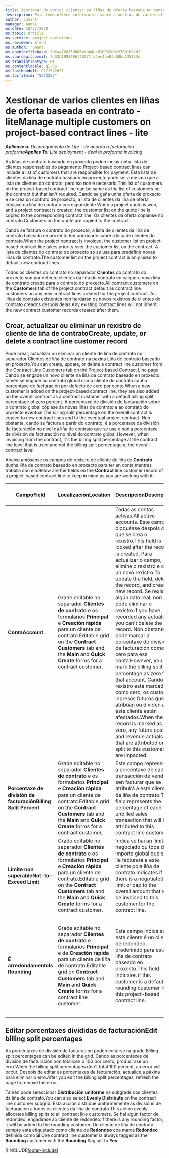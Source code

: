 ```yaml
---
title: Xestionar de varios clientes en liñas de oferta baseada en contrato - lite
description: Este tema ofrece información sobre a xestión de varios clientes en liñas de contrato baseado en proxecto.
author: rumant
manager: Annbe
ms.date: 10/27/2020
ms.topic: article
ms.service: project-operations
ms.reviewer: kfend
ms.author: rumant
ms.openlocfilehash: 9dfaa766f3d6064bb84dcd1b032e0e279b1b9cdf
ms.sourcegitcommit: fa32b1893286f20271fa4ec4be8fc68bd135f53c
ms.translationtype: HT
ms.contentlocale: gl-ES
ms.lasthandoff: 02/15/2021
ms.locfileid: "5273237"
---
```

# <a name="manage-multiple-customers-on-project-based-contract-lines---lite"></a><span data-ttu-id="fd5cb-103">Xestionar de varios clientes en liñas de oferta baseada en contrato - lite</span><span class="sxs-lookup"><span data-stu-id="fd5cb-103">Manage multiple customers on project-based contract lines - lite</span></span>

<span data-ttu-id="fd5cb-104">_**Aplícase a:** Despregamento de Lite - de acordo a facturación proforma_</span><span class="sxs-lookup"><span data-stu-id="fd5cb-104">_**Applies To:** Lite deployment - deal to proforma invoicing_</span></span>

<span data-ttu-id="fd5cb-105">As liñas de contrato baseado en proxecto poden incluír unha lista de clientes responsables do pagamento.</span><span class="sxs-lookup"><span data-stu-id="fd5cb-105">Project-based contract lines can include a list of customers that are responsible for payment.</span></span> <span data-ttu-id="fd5cb-106">Esta lista de clientes da liña de contrato baseado en proxecto pode ser a mesma que a lista de clientes do contrato, pero iso non é necesario.</span><span class="sxs-lookup"><span data-stu-id="fd5cb-106">This list of customers on the project-based contract line can be same as the list of customers on the contract but that isn't required.</span></span> <span data-ttu-id="fd5cb-107">Cando se gaña unha oferta de proxecto e se crea un contrato de proxecto, a lista de clientes da liña de oferta cópiase na liña de contrato correspondente.</span><span class="sxs-lookup"><span data-stu-id="fd5cb-107">When a project quote is won, and a project contract is created, the customer list on the quote line is copied to the corresponding contract line.</span></span> <span data-ttu-id="fd5cb-108">Os clientes da oferta cópianse no contrato.</span><span class="sxs-lookup"><span data-stu-id="fd5cb-108">Customers on the quote are copied to the contract.</span></span>

<span data-ttu-id="fd5cb-109">Cando se factura o contrato do proxecto, a lista de clientes da liña de contrato baseado en proxecto ten prioridade sobre a lista de clientes do contrato.</span><span class="sxs-lookup"><span data-stu-id="fd5cb-109">When the project contract is invoiced, the customer list on project-based contract line takes priority over the customer list on the contract.</span></span> <span data-ttu-id="fd5cb-110">A lista de clientes do contrato de proxecto só se usa para predefinir novas liñas de contrato.</span><span class="sxs-lookup"><span data-stu-id="fd5cb-110">The customer list on the project contract is only used to default new contract lines.</span></span>

<span data-ttu-id="fd5cb-111">Todos os clientes do contrato no separador **Clientes** do contrato do proxecto son por defecto clientes da liña de contrato en calquera nova liña de contrato creada para o contrato do proxecto.</span><span class="sxs-lookup"><span data-stu-id="fd5cb-111">All contract customers on the **Customers** tab of the project contract default as contract line customers on any new contract lines created for the project contract.</span></span> <span data-ttu-id="fd5cb-112">As liñas de contrato existentes non herdarán os novos rexistros de clientes do contrato creados despois delas.</span><span class="sxs-lookup"><span data-stu-id="fd5cb-112">Any existing contract lines will not inherit the new contract customer records created after them.</span></span>

## <a name="create-update-or-delete-a-contract-line-customer-record"></a><span data-ttu-id="fd5cb-113">Crear, actualizar ou eliminar un rexistro de cliente de liña de contrato</span><span class="sxs-lookup"><span data-stu-id="fd5cb-113">Create, update, or delete a contract line customer record</span></span>

<span data-ttu-id="fd5cb-114">Pode crear, actualizar ou eliminar un cliente de liña de contrato no separador Clientes de liña de contrato na paxina Liña de contrato baseado en proxecto.</span><span class="sxs-lookup"><span data-stu-id="fd5cb-114">You can create, update, or delete a contract line customer from the Contract Line Customers tab on the Project-based Contract Line page.</span></span> <span data-ttu-id="fd5cb-115">Cando se engade un novo cliente na liña de contrato baseado en proxecto, tamén se engade ao contrato global como cliente do contrato cunha porcentaxe de facturación por defecto de cero por cento.</span><span class="sxs-lookup"><span data-stu-id="fd5cb-115">When a new customer is added on the project-based contract line, they are also added on the overall contract as a contract customer with a default billing split percentage of zero percent.</span></span> <span data-ttu-id="fd5cb-116">A porcentaxe de división de facturación sobre o contrato global cópiase ás novas liñas de contrato e ao contrato do proxecto eventual.</span><span class="sxs-lookup"><span data-stu-id="fd5cb-116">The billing split percentage on the overall contract is copied to new contract lines and to the eventual project contract.</span></span> <span data-ttu-id="fd5cb-117">Non obstante, cando se factura a partir do contrato, é a porcentaxe da división de facturación no nivel da liña de contrato que se usa e non a porcentaxe de división de facturación no nivel do contrato global.</span><span class="sxs-lookup"><span data-stu-id="fd5cb-117">However, when invoicing from the contract, it's the billing split percentage at the contract line level that is used and not the billing split percentage at the overall contract level.</span></span>

<span data-ttu-id="fd5cb-118">Abaixo amósanse os campos do rexistro de cliente de liña de **Contrato** dunha liña de contrato baseado en proxecto para ter en conta mentres traballa con ela:</span><span class="sxs-lookup"><span data-stu-id="fd5cb-118">Below are the fields on the **Contract** line customer record of a project-based contract line to keep in mind as you are working with it:</span></span>

| <span data-ttu-id="fd5cb-119">Campo</span><span class="sxs-lookup"><span data-stu-id="fd5cb-119">Field</span></span> | <span data-ttu-id="fd5cb-120">Localización</span><span class="sxs-lookup"><span data-stu-id="fd5cb-120">Location</span></span> | <span data-ttu-id="fd5cb-121">Descripción</span><span class="sxs-lookup"><span data-stu-id="fd5cb-121">Description</span></span> | <span data-ttu-id="fd5cb-122">Impacto descendente</span><span class="sxs-lookup"><span data-stu-id="fd5cb-122">Downstream impact</span></span> |
| --- | --- | --- | --- |
| <span data-ttu-id="fd5cb-123">**Conta**</span><span class="sxs-lookup"><span data-stu-id="fd5cb-123">**Account**</span></span> | <span data-ttu-id="fd5cb-124">Grade editable no separador **Clientes de contrato** e os formularios **Principal** e **Creación rápida** para un cliente de contrato.</span><span class="sxs-lookup"><span data-stu-id="fd5cb-124">Editable grid on the **Contract Customers** tab and the **Main** and **Quick Create** forms for a contract customer.</span></span> | <span data-ttu-id="fd5cb-125">Todas as contas activas.</span><span class="sxs-lookup"><span data-stu-id="fd5cb-125">All active accounts.</span></span> <span data-ttu-id="fd5cb-126">Este campo bloquéase despois de que se crea o rexistro.</span><span class="sxs-lookup"><span data-stu-id="fd5cb-126">This field is locked after the record is created.</span></span> <span data-ttu-id="fd5cb-127">Para actualizar o campo, elimine o rexistro e cree un novo rexistro.</span><span class="sxs-lookup"><span data-stu-id="fd5cb-127">To update the field, delete the record, and create a new record.</span></span> <span data-ttu-id="fd5cb-128">Se rexistrou algún dato real, non pode eliminar o rexistro.</span><span class="sxs-lookup"><span data-stu-id="fd5cb-128">If you have recorded any actuals, you can't delete the record.</span></span> <span data-ttu-id="fd5cb-129">Non obstante, pode marcar a porcentaxe de división de facturación como cero para esa conta.</span><span class="sxs-lookup"><span data-stu-id="fd5cb-129">However, you can mark the billing split percentage as zero for that account.</span></span> <span data-ttu-id="fd5cb-130">Cando o rexistro está marcado como cero, os custos e ingresos futuros que se atribúan ou dividen a este cliente están afectados.</span><span class="sxs-lookup"><span data-stu-id="fd5cb-130">When the record is marked as zero, any future cost and revenue actuals that are attributed or split to this customer are impacted.</span></span> | <span data-ttu-id="fd5cb-131">Cando escolle unha conta da lista principal de contas para engadilas e gardalas, o cliente da liña de contrato tamén se engade como cliente do contrato.</span><span class="sxs-lookup"><span data-stu-id="fd5cb-131">When you pick an account from the master list of accounts to add and save them, the contract line customer is also added as a contract customer.</span></span> <span data-ttu-id="fd5cb-132">Os clientes da liña de contrato úsanse cando se xeran facturas.</span><span class="sxs-lookup"><span data-stu-id="fd5cb-132">Contract line customers are used when invoices are generated.</span></span> |
| <span data-ttu-id="fd5cb-133">**Porcentaxe de división de facturación**</span><span class="sxs-lookup"><span data-stu-id="fd5cb-133">**Billing Split Percent**</span></span> | <span data-ttu-id="fd5cb-134">Grade editable no separador **Clientes de contrato** e os formularios **Principal** e **Creación rápida** para un cliente de contrato.</span><span class="sxs-lookup"><span data-stu-id="fd5cb-134">Editable grid on the **Contract Customers** tab and the **Main** and **Quick Create** forms for a contract customer.</span></span> | <span data-ttu-id="fd5cb-135">Este campo representa a porcentaxe de cada transacción de vendas sen facturar que se atribuirá a este cliente de liña de contrato.</span><span class="sxs-lookup"><span data-stu-id="fd5cb-135">This field represents the percentage of each unbilled sales transaction that will be attributed to this contract line customer.</span></span> | <span data-ttu-id="fd5cb-136">Os clientes da liña de contrato e as porcentaxes de división de facturación úsanse cando se crean datos reais despois da aprobación e cando se xera a factura.</span><span class="sxs-lookup"><span data-stu-id="fd5cb-136">Contract line customers and billing split percentages are used when actuals are created after approval and when the invoice is generated.</span></span> |
| <span data-ttu-id="fd5cb-137">**Límite non superable**</span><span class="sxs-lookup"><span data-stu-id="fd5cb-137">**Not-to-Exceed Limit**</span></span> | <span data-ttu-id="fd5cb-138">Grade editable no separador **Clientes de contrato** e os formularios **Principal** e **Creación rápida** para un cliente de contrato.</span><span class="sxs-lookup"><span data-stu-id="fd5cb-138">Editable grid on the **Contract Customers** tab and the **Main** and **Quick Create** forms for a contract customer.</span></span> | <span data-ttu-id="fd5cb-139">Indica se hai un límite negociado ou tope do importe global que se lle facturará a este cliente pola liña de contrato.</span><span class="sxs-lookup"><span data-stu-id="fd5cb-139">Indicates if there is a negotiated limit or cap to the overall amount that will be invoiced to this customer for the contract line.</span></span> | <span data-ttu-id="fd5cb-140">O límite non superable para o cliente da liña de contrato úsase cando se crean os datos reais e se xeran as facturas.</span><span class="sxs-lookup"><span data-stu-id="fd5cb-140">The not-to-exceed limit for the contract line customer is used when actuals are created and the invoices are generated.</span></span> |
| <span data-ttu-id="fd5cb-141">**É arredondamento**</span><span class="sxs-lookup"><span data-stu-id="fd5cb-141">**Is Rounding**</span></span> | <span data-ttu-id="fd5cb-142">Grade editable no separador **Clientes de contrato** e formularios **Principal** e de **Creación rápida** para un cliente de liña de contrato.</span><span class="sxs-lookup"><span data-stu-id="fd5cb-142">Editable grid on **Contract Customers** tab and **Main** and **Quick Create** forms for a contract line customer.</span></span> | <span data-ttu-id="fd5cb-143">Este campo indica se este cliente é un cliente de redondeo predefinido para esta liña de contrato baseado en proxecto.</span><span class="sxs-lookup"><span data-stu-id="fd5cb-143">This field indicates if this customer is a default rounding customer for this project-based contract line.</span></span> | <span data-ttu-id="fd5cb-144">Cando xera un dato real segundo a porcentaxe de división de facturación, pode haber algunhas diferenzas de redondeo.</span><span class="sxs-lookup"><span data-stu-id="fd5cb-144">When you generate an actual according to the billing split percentage, there may be some rounding differences.</span></span> <span data-ttu-id="fd5cb-145">A este cliente atribúenselle as diferenzas de redondeo neste caso.</span><span class="sxs-lookup"><span data-stu-id="fd5cb-145">This customer is attributed the rounding differences in this case.</span></span> |

## <a name="edit-billing-split-percentages"></a><span data-ttu-id="fd5cb-146">Editar porcentaxes divididas de facturación</span><span class="sxs-lookup"><span data-stu-id="fd5cb-146">Edit billing split percentages</span></span>

<span data-ttu-id="fd5cb-147">As porcentaxes de división de facturación poden editarse na grade.</span><span class="sxs-lookup"><span data-stu-id="fd5cb-147">Billing split percentages can be edited in the grid.</span></span> <span data-ttu-id="fd5cb-148">Cando as porcentaxes de división de facturación non totalicen o 100 por cento, producirase un erro.</span><span class="sxs-lookup"><span data-stu-id="fd5cb-148">When the billing split percentages don't total 100 percent, an error will occur.</span></span> <span data-ttu-id="fd5cb-149">Despois de editar as porcentaxes de facturación, actualice a páxina para eliminar o erro.</span><span class="sxs-lookup"><span data-stu-id="fd5cb-149">After you edit the billing split percentages, refresh the page to remove the error.</span></span>

<span data-ttu-id="fd5cb-150">Tamén pode seleccionar **Distribución uniforme** na subgrade dos clientes da liña de contrato.</span><span class="sxs-lookup"><span data-stu-id="fd5cb-150">You can also select **Evenly Distribute** on the contract line customer subgrid.</span></span> <span data-ttu-id="fd5cb-151">Esta acción distribúe uniformemente as divisións de facturación a todos os clientes da liña de contrato.</span><span class="sxs-lookup"><span data-stu-id="fd5cb-151">This action evenly allocates billing splits to all contract line customers.</span></span> <span data-ttu-id="fd5cb-152">Se hai algún factor de redondeo, engadirase ao cliente de redondeo.</span><span class="sxs-lookup"><span data-stu-id="fd5cb-152">If there is any rounding factor, it will be added to the rounding customer.</span></span> <span data-ttu-id="fd5cb-153">Un cliente de liña de contrato sempre está etiquetado como cliente de **Redondeo** coa marca **Redondeo** definida como **Si**.</span><span class="sxs-lookup"><span data-stu-id="fd5cb-153">One contract line customer is always tagged as the **Rounding** customer with the **Rounding** flag set to **Yes**.</span></span>


[!INCLUDE[footer-include](../../includes/footer-banner.md)]